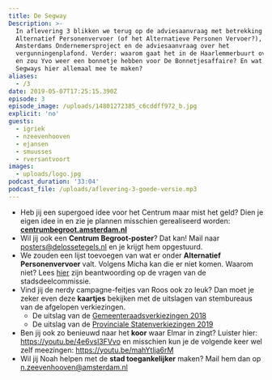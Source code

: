 ```yaml
---
title: De Segway
Description: >-
  In aflevering 3 blikken we terug op de adviesaanvraag met betrekking tot het
  Alternatief Personenvervoer (of het Alternatieve Personen Vervoer?), op het
  Amsterdams Ondernemersproject en de adviesaanvraag over het
  vergunningenplafond. Verder: waarom gaat het in de Haarlemmerbuurt over afval
  en zou Yvo weer een bonnetje hebben voor De Bonnetjesaffaire? En wat hebben
  Segways hier allemaal mee te maken?
aliases:
  - /3
date: 2019-05-07T17:25:15.390Z
episode: 3
episode_image: /uploads/14801272385_c6cddff972_b.jpg
explicit: 'no'
guests:
  - igriek
  - nzeevenhooven
  - ejansen
  - smuusses
  - rversantvoort
images:
  - uploads/logo.jpg
podcast_duration: '33:04'
podcast_file: /uploads/aflevering-3-goede-versie.mp3
---
```

* Heb jij een supergoed idee voor het Centrum maar mist het geld? Dien je eigen idee in en zie je plannen misschien gerealiseerd worden: [**centrumbegroot.amsterdam.nl**](https://maps.amsterdam.nl/provincialestaten2019/)
* Wil jij ook een **Centrum Begroot-poster**? Dat kan! Mail naar posters@delossetegels.nl
  en je krijgt hem opgestuurd. 
* We zouden een lijst toevoegen van wat er onder **Alternatief Personenvervoer** valt. Volgens Micha kan die er niet komen. Waarom niet? Lees [hier](https://centrum.notubiz.nl/document/7578770/1/Wijziging_APV_alt_personenvervoer_-_Beantwoording_sdc_vragenr) zijn beantwoording op de vragen van de stadsdeelcommissie.
* Vind jij de nerdy campagne-feitjes van Roos ook zo leuk? Dan moet je zeker even deze **kaartjes** bekijken met de uitslagen van stembureaus van de afgelopen verkiezingen.
  * De uitslag van de [Gemeenteraadsverkiezingen 2018](https://maps.amsterdam.nl/gemeenteraad2018/)
  * De uitslag van de [Provinciale Statenverkiezingen 2019](https://maps.amsterdam.nl/provincialestaten2019/)
* Ben jij ook zo benieuwd naar het **koor** waar Elmar in zingt? Luister hier: <https://youtu.be/4e6vsl3FVvo> en misschien kun je de volgende keer wel zelf meezingen: [https://youtu.be/mahYtlja6rM ](https://youtu.be/mahYtlja6rM)
* Wil jij Noah helpen met de **stad toegankelijker** maken? Mail hem dan op n.zeevenhooven@amsterdam.nl
